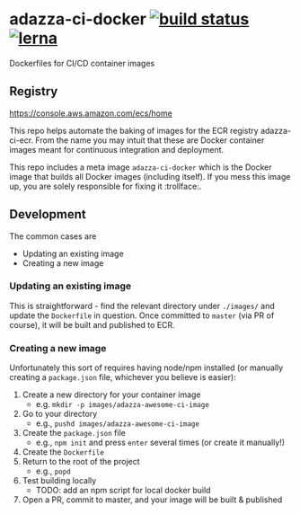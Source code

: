# adazza-ci-docker [![build status](https://codebuild.us-east-1.amazonaws.com/badges?uuid=eyJlbmNyeXB0ZWREYXRhIjoid1hzeUMrQ0FQSlJVcjY5WG5HdWRlUzZNRWx1WWlMTXhleEJsMUlHbUpOUFdiWm4rVmN5alZOekVnKys2QTRqZ0pROXRCeGFJbGpqYmE0K1g3ZGxrOHlZPSIsIml2UGFyYW1ldGVyU3BlYyI6InMwTUR6VC94VWplQm5aRkwiLCJtYXRlcmlhbFNldFNlcmlhbCI6MX0%3D&branch=master)](https://console.aws.amazon.com/codebuild/home?region=us-east-1#/projects/adazza-ci-docker/view) [![lerna](https://img.shields.io/badge/maintained%20with-lerna-cc00ff.svg)](https://lernajs.io/)


Dockerfiles for CI/CD container images

## Registry

<https://console.aws.amazon.com/ecs/home>

This repo helps automate the baking of images for the ECR registry adazza-ci-ecr.  From the name you may intuit that these are Docker container images meant for continuous integration and deployment.

This repo includes a meta image `adazza-ci-docker` which is the Docker image that builds all Docker images (including itself).  If you mess this image up, you are solely responsible for fixing it :trollface:.

## Development

The common cases are 

- Updating an existing image
- Creating a new image

### Updating an existing image

This is straightforward - find the relevant directory under `./images/` and update the `Dockerfile` in question.  Once committed to `master` (via PR of course), it will be built and published to ECR.

### Creating a new image

Unfortunately this sort of requires having node/npm installed (or manually creating a `package.json` file, whichever you believe is easier):

1. Create a new directory for your container image
    - e.g. `mkdir -p images/adazza-awesome-ci-image`
1. Go to your directory
    - e.g., `pushd images/adazza-awesome-ci-image`
1. Create the `package.json` file
    - e.g., `npm init` and press `enter` several times (or create it manually!)
1. Create the `Dockerfile`
1. Return to the root of the project
    - e.g., `popd`
1. Test building locally
    - TODO: add an npm script for local docker build
1. Open a PR, commit to master, and your image will be built & published
